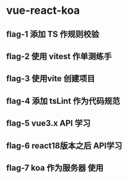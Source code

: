 
# vue-react-koa

## flag-1 添加 TS 作规则校验

## flag-2 使用 vitest 作单测练手

## flag-3 使用vite 创建项目

## flag-4 添加 tsLint 作为代码规范

## flag-5 vue3.x API 学习

## flag-6 react18版本之后 API学习

## flag-7 koa 作为服务器 使用
